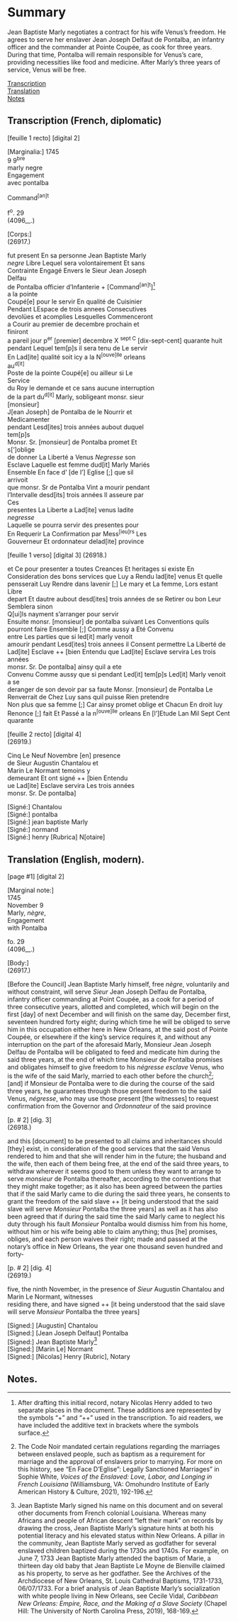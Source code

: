 # Summary
Jean Baptiste Marly negotiates a contract for his wife Venus’s freedom. He agrees to serve her enslaver Jean Joseph Delfaut de Pontalba, an infantry officer and the commander at Pointe Coupée, as cook for three years. During that time, Pontalba will remain responsible for Venus’s care, providing necessities like food and medicine. After Marly’s three years of service, Venus will be free.  

[Transcription](#transcription-(French,-diplomatic))  
[Translation](#translation-(English,-modern))  
[Notes](#notes) 

## Transcription (French, diplomatic)

[feuille 1 recto] [digital 2] 

[Marginalia:] 
1745  
9 9<sup>bre</sup>  
marly negre  
Engagement  
avec pontalba  
  
Command<sup>[an]t</sup>  
  
f<sup>o</sup>. 29  
(4096__.)  
  
[Corps:]  
(26917.)  
  
fut present En sa personne Jean Baptiste Marly  
*negre* Libre Lequel sera volontairement Et sans  
Contrainte Engagé Envers le Sieur Jean Joseph  
Delfau  
de Pontalba officier d’Infanterie + [Command<sup>[an]t</sup>][^i]  
a la pointe  
Coupé[e] pour le servir En qualité de Cuisinier  
Pendant LEspace de trois annees Consecutives  
devolües et acomplies Lesquelles Commenceront  
a Courir au premier de decembre prochain et  
finiront  
a pareil jour p<sup>er</sup> [premier] decembre X <sup>sept C</sup> 
[dix-sept-cent] quarante huit  
pendant Lequel tem[p]s il sera tenu de Le servir  
En Lad[ite] qualité soit icy a la N<sup>[ouve]lle</sup> orleans  
au<sup>d[it]</sup>  
Poste de la pointe Coupé[e] ou ailleur si Le  
Service  
du Roy le demande et ce sans aucune interruption  
de la part du<sup>d[it]</sup> Marly, sobligeant monsr. sieur  
[monsieur]  
J[ean Joseph] de Pontalba de le Nourrir et  
Medicamenter  
pendant Lesd[ites] trois années aubout duquel  
tem[p]s  
Monsr. Sr. [monsieur] de Pontalba promet Et  
s[‘]oblige   
de donner La Liberté a Venus *Negresse* son  
Esclave Laquelle est femme dud[it] Marly Mariés  
Ensemble En face d’ [de l’] Eglise [;] que sil  
arrivoit   
que monsr. Sr de Pontalba Vint a mourir pendant   
l’Intervalle desd[its] trois années Il asseure par  
Ces  
presentes La Liberte a Lad[ite] venus ladite  
*negresse*  
Laquelle se pourra servir des presentes pour   
En Requerir La Confirmation par Mess<sup>[ieu]rs</sup> Les  
Gouverneur Et ordonnateur delad[ite] province 


[feuille 1 verso] [digital 3] 
(26918.) 


et Ce pour presenter a toutes Creances Et 
heritages si existe En Consideration des bons 
services que Luy a Rendu lad[ite] venus 
Et quelle pensserait Luy Rendre dans lavenir [;] 
Le mary et La femme, Lors estant Libre  
depart Et dautre aubout desd[ites] trois années 
de se Retirer ou bon Leur Semblera sinon  
Q[ui]ls nayment s’arranger pour servir  
Ensuite monsr. [monsieur] de pontalba suivant 
Les Conventions quils pourront faire 
Ensemble [;] Comme aussy a Eté Convenu   
entre Les parties que si led[it] marly venoit  
amourir pendant Lesd[ites] trois annees 
il Consent permettre La Liberté 
de Lad[ite] Esclave ++ [bien Entendu 
que Lad[ite] Esclave servira Les trois années  
monsr. Sr. De pontalba] ainsy quil a ete  
Convenu Comme aussy que si pendant 
Led[it] tem[p]s Led[it] Marly venoit a se  
deranger de son devoir par sa faute Monsr. 
[monsieur] de Pontalba Le Renverrait de Chez 
Luy sans quil puisse Rien pretendre  
Non plus que sa femme [;] Car ainsy 
promet oblige et Chacun 
En droit luy Renonce [;] fait Et 
Passé a la n<sup>[ouve]lle</sup> orleans En [l’]Etude 
Lan Mil Sept Cent quarante 
  
  
[feuille 2 recto] [digital 4]  
(26919.)  
  
  
Cinq Le Neuf Novembre [en] presence  
de Sieur Augustin Chantalou et  
Marin Le Normant temoins y  
demeurant Et ont signé ++ [bien Entendu  
ue Lad[ite] Esclave servira Les trois années   
monsr. Sr. De pontalba]  
  
[Signé:] Chantalou  
[Signé:] pontalba  
[Signé:] jean baptiste Marly  
[Signé:] normand  
[Signé:] henry [Rubrica] N[otaire]  
  
## Translation (English, modern). 
  
[page #1] [digital 2]  
  
[Marginal note:]  
1745  
November 9  
Marly, *nègre*,  
Engagement  
with Pontalba  
  
  
fo. 29  
(4096__.)  
  
[Body:]  
(26917.)  
  
  
[Before the Council] Jean Baptiste Marly himself, free *nègre*, voluntarily and without constraint, will serve *Sieur* Jean Joseph Delfau de Pontalba, infantry officer commanding at Point Coupée, as a cook for a period of three consecutive years, allotted and completed, which will begin on the first [day] of next December and will finish on the same day, December first, seventeen hundred forty eight; during which time he will be obliged to serve him in this occupation either here in New Orleans, at the said post of Pointe Coupée, or elsewhere if the king’s service requires it, and without any interruption on the part of the aforesaid Marly, Monsieur Jean Joseph Delfau de Pontalba will be obligated to feed and medicate him during the said three years, at the end of which time Monsieur de Pontalba promises and obligates himself to give freedom to his *négresse esclave* Venus, who is the wife of the said Marly, married to each other before the church[^ii]; [and] if Monsieur de Pontalba were to die during the course of the said three years, he guarantees through those present freedom to the said Venus, *négresse*, who may use those present [the witnesses] to request confirmation from the Governor and *Ordonnateur* of the said province  
  
  
[p. # 2] [dig. 3]  
(26918.)  
  
  
and this [document] to be presented to all claims and inheritances should [they] exist, in consideration of the good services that the said Venus rendered to him and that she will render him in the future; the husband and the wife, then each of them being free, at the end of the said three years, to withdraw wherever it seems good to them unless they want to arrange to serve *monsieur* de Pontalba thereafter, according to the conventions that they might make together; as it also has been agreed between the parties that if the said Marly came to die during the said three years, he consents to grant the freedom of the said slave ++ [it being understood that the said slave will serve *Monsieur* Pontalba the three years] as well as it has also been agreed that if during the said time the said Marly came to neglect his duty through his fault *Monsieur* Pontalba would dismiss him from his home, without him or his wife being able to claim anything; thus [he] promises, obliges, and each person waives their right; made and passed at the notary’s office in New Orleans, the year one thousand seven hundred and forty-  


[p. # 2] [dig. 4]  
(26919.)  
  
  
five, the ninth November, in the presence of *Sieur* Augustin Chantalou and Marin Le Normant, witnesses  
residing there, and have signed ++ [it being understood that the said slave will serve *Monsieur* Pontalba the three years]  
  
[Signed:] [Augustin] Chantalou  
[Signed:] [Jean Joseph Delfaut] Pontalba  
[Signed:] Jean Baptiste Marly[^iii]  
[Signed:] [Marin Le] Normant  
[Signed:] [Nicolas] Henry [Rubric], Notary  
  
## Notes. 
  
[^i]: After drafting this initial record, notary Nicolas Henry added to two separate places in the document. These additions are represented by the symbols “+” and “++” used in the transcription. To aid readers, we have included the additive text in brackets where the symbols surface.   
  
[^ii]: The Code Noir mandated certain regulations regarding the marriages between enslaved people, such as baptism as a requirement for marriage and the approval of enslavers prior to marrying. For more on this history, see “En Face D’Eglise”: Legally Sanctioned Marriages” in Sophie White, *Voices of the Enslaved: Love, Labor, and Longing in French Louisiana* (Williamsburg, VA: Omohundro Institute of Early American History & Culture, 2021), 192-196.   
  
[^iii]: Jean Baptiste Marly signed his name on this document and on several other documents from French colonial Louisiana. Whereas many Africans and people of African descent “left their mark” on records by drawing the cross, Jean Baptiste Marly’s signature hints at both his potential literacy and his elevated status within New Orleans. A pillar in the community, Jean Baptiste Marly served as godfather for several enslaved children baptized during the 1730s and 1740s. For example, on June 7, 1733 Jean Baptiste Marly attended the baptism of Marie, a thirteen day old baby that Jean Baptiste Le Moyne de Bienville claimed as his property, to serve as her godfather. See the Archives of the Archdiocese of New Orleans, St. Louis Cathedral Baptisms, 1731-1733, 06/07/1733. For a brief analysis of Jean Baptiste Marly’s socialization with white people living in New Orleans, see Cecile Vidal, *Caribbean New Orleans: Empire, Race, and the Making of a Slave Society* (Chapel Hill: The University of North Carolina Press, 2019), 168-169. 